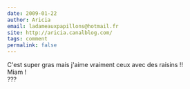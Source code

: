 ```yaml
---
date: 2009-01-22
author: Aricia
email: ladameauxpapillons@hotmail.fr
site: http://aricia.canalblog.com/
tags: comment
permalink: false
---
```


<p>C'est super gras mais j'aime vraiment ceux avec des raisins !!<br />
Miam !<br />
???</p>
